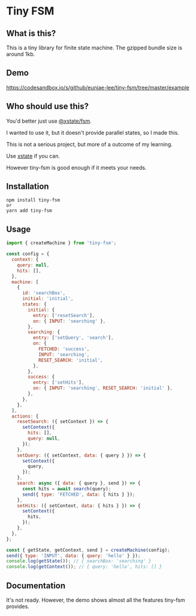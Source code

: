 # Tiny FSM

## What is this?

This is a tiny library for finite state machine. The gzipped bundle size is around 1kb.

## Demo

https://codesandbox.io/s/github/eunjae-lee/tiny-fsm/tree/master/example

## Who should use this?

You'd better just use [@xstate/fsm](https://xstate.js.org/docs/packages/xstate-fsm/).

I wanted to use it, but it doesn't provide parallel states, so I made this.

This is not a serious project, but more of a outcome of my learning.

Use [xstate](https://xstate.js.org/docs/) if you can.

However tiny-fsm is good enough if it meets your needs.

## Installation

```
npm install tiny-fsm
or
yarn add tiny-fsm
```

## Usage

```js
import { createMachine } from 'tiny-fsm';

const config = {
  context: {
    query: null,
    hits: [],
  },
  machine: [
    {
      id: 'searchBox',
      initial: 'initial',
      states: {
        initial: {
          entry: ['resetSearch'],
          on: { INPUT: 'searching' },
        },
        searching: {
          entry: ['setQuery', 'search'],
          on: {
            FETCHED: 'success',
            INPUT: 'searching',
            RESET_SEARCH: 'initial',
          },
        },
        success: {
          entry: ['setHits'],
          on: { INPUT: 'searching', RESET_SEARCH: 'initial' },
        },
      },
    },
  ],
  actions: {
    resetSearch: ({ setContext }) => {
      setContext({
        hits: [],
        query: null,
      });
    },
    setQuery: ({ setContext, data: { query } }) => {
      setContext({
        query,
      });
    },
    search: async ({ data: { query }, send }) => {
      const hits = await search(query);
      send({ type: 'FETCHED', data: { hits } });
    },
    setHits: ({ setContext, data: { hits } }) => {
      setContext({
        hits,
      });
    },
  },
};

const { getState, getContext, send } = createMachine(config);
send({ type: 'INPUT', data: { query: 'hello' } });
console.log(getState()); // { searchBox: 'searching' }
console.log(getContext()); // { query: 'hello', hits: [] }
```

## Documentation

It's not ready. However, the demo shows almost all the features tiny-fsm provides.
